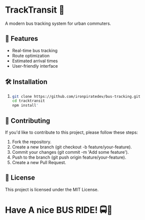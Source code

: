 # TrackTransit 🚌

A modern bus tracking system for urban commuters.

## 🚀 Features

- Real-time bus tracking
- Route optimization
- Estimated arrival times
- User-friendly interface

## 🛠️ Installation
1.  ```bash
    git clone https://github.com/ironpiratedev/bus-tracking.git
    cd tracktransit
    npm install'

## 🤝 Contributing
If you'd like to contribute to this project, please follow these steps:
1. Fork the repository.
2. Create a new branch (git checkout -b feature/your-feature).
3. Commit your changes (git commit -m 'Add some feature').
4. Push to the branch (git push origin feature/your-feature).
5. Create a new Pull Request.
## 📜 License
This project is licensed under the MIT License.

# Have A nice BUS RIDE! 🚍🚌

